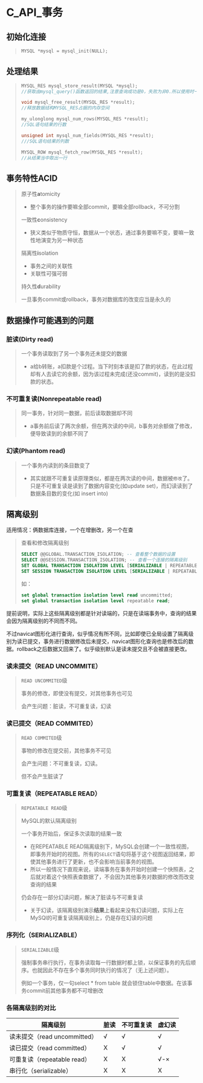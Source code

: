 
# C_API_事务

## 初始化连接 

> ```c
> MYSQL *mysql = mysql_init(NULL);
> ```

## 处理结果

> ```c
> MYSQL_RES mysql_store_result(MYSQL *mysql);
> //获取由mysql_query()函数返回的结果,注意查询成功是0，失败为非0.所以使用时一般if(。。。){}
> 
> void mysql_free_result(MYSQL_RES *result);
> //释放数据结构MYSQL_RES占据的内存空间
> 
> my_ulonglong mysql_num_rows(MYSQL_RES *result);
> //SQL语句结果的行数
> 
> unsigned int mysql_num_fields(MYSQL_RES *result);
> ///SQL语句结果的列数
> 
> MYSQL_ROW mysql_fetch_row(MYSQL_RES *result);
> //从结果当中取出一行
> ```
>

## 事务特性ACID

> 原子性**a**tomicity
>
> - 整个事务的操作要嘛全部commit，要嘛全部rollback，不可分割
>
> 一致性**c**onsistency
>
> -  狭义类似于物质守恒，数据从一个状态，通过事务要嘛不变，要嘛一致性地演变为另一种状态
>
> 隔离性**i**solation
>
> - 事务之间的关联性
> - 关联性可强可弱
>
> 持久性**d**urability
>
> 一旦事务commit或rollback，事务对数据库的改变应当是永久的

## 数据操作可能遇到的问题

### 脏读(Dirty read)

> 一个事务读取到了另一个事务还未提交的数据
>
> - a给b转账，a扣款是个过程。当下时刻本该是扣了款的状态，在此过程却有人去读它的余额，因为该过程未完成(还没commit)，读到的是没扣款的状态。

### 不可重复读(Nonrepeatable read)

> 同一事务，针对同一数据，前后读取数据却不同
>
> - a事务前后读了两次余额，但在两次读的中间，b事务对余额做了修改，便导致读到的余额不同了

### 幻读(Phantom read)

> 一个事务内读到的条目数变了
>
> - 其实就跟不可重复读原理类似，都是在两次读的中间，数据被`修改`了。只是不可重复读是读到了数据内容变化(如update set)，而幻读读到了数据条目数的变化(如 insert into)

## 隔离级别

适用情况：俩数据库连接，一个在增删改，另一个在查

>  查看和修改隔离级别
>
>  ```sql
>  SELECT @@GLOBAL.TRANSACTION_ISOLATION; -- 查看整个数据的设置
>  SELECT @@SESSION.TRANSACTION_ISOLATION; -- 查看一个连接的隔离级别
>  SET GLOBAL TRANSACTION ISOLATION LEVEL [SERIALIZABLE | REPEATABLE READ| ...];
>  SET SESSION TRANSACTION ISOLATION LEVEL [SERIALIZABLE | REPEATABLE READ| ...];
>  ```
>
>  如：
>  ```sql
>  set global transaction isolation level read uncommitted;
>  set global transaction isolation level repeatable read;
>  ```

提前说明，实际上这些隔离级别都是针对读端的，只是在读端事务中，查询的结果会因为隔离级别的不同而不同。

不过navicat图形化进行查询，似乎情况有所不同，比如即使已全局设置了隔离级别为读已提交，事务进行数据修改后未提交，navicat图形化查询也是修改后的数据。rollback之后数据又回来了。似乎级别默认是读未提交且不会被直接更改。

### 读未提交（READ UNCOMMITE）

> `READ UNCOMMITED`级
>
> 事务的修改，即使没有提交，对其他事务也可见
>
> 会产生问题：脏读，不可重复读，幻读

### 读已提交（READ COMMITED）

>  `READ COMMITED`级
>
>  事物的修改在提交前，其他事务不可见
>
>  会产生问题：不可重复读，幻读。
>
>  但不会产生脏读了

### 可重复读（REPEATABLE READ）

> `REPEATABLE READ`级
>
> MySQL的默认隔离级别
>
> 一个事务开始后，保证多次读取的结果一致
>
> - 在REPEATABLE READ隔离级别下，MySQL会创建一个一致性视图，即事务开始时的视图。所有的`SELECT`语句将基于这个视图返回结果，即使其他事务进行了更新，也不会影响当前事务的视图。
> - 所以一般情况下直观来说，读端事务在事务开始时创建一个快照表，之后就对着这个快照表查数据了，不会因为其他事务对数据的修改而改变查询的结果
>
> 仍会存在一部分幻读问题，解决了脏读与不可重复读
>
> - 关于幻读，该隔离级别演示**结果**上看起来没有幻读问题，实际上在MySQl的可重复读隔离级别上，仍是存在幻读的问题

### 序列化（SERIALIZABLE）

> `SERIALIZABLE`级
>
> 强制事务串行执行，在事务读取每一行数据时都上锁，以保证事务的先后顺序。也就因此不存在多个事务同时执行的情况了（无上述问题）。
>
> 例如一个事务，仅一句select * from table 就会锁住table中数据。在该事务commit前其他事务都不可增删改

### 各隔离级别的对比

| 隔离级别                     | 脏读 | 不可重复读 | 虚幻读 |
| ---------------------------- | ---- | ---------- | ------ |
| 读未提交（read uncommitted） | √    | √          | √      |
| 读已提交（read committed）   | X    | √          | √      |
| 可重复读（repeatable read）  | X    | X          | √-×    |
| 串行化（serializable）       | X    | X          | X      |
